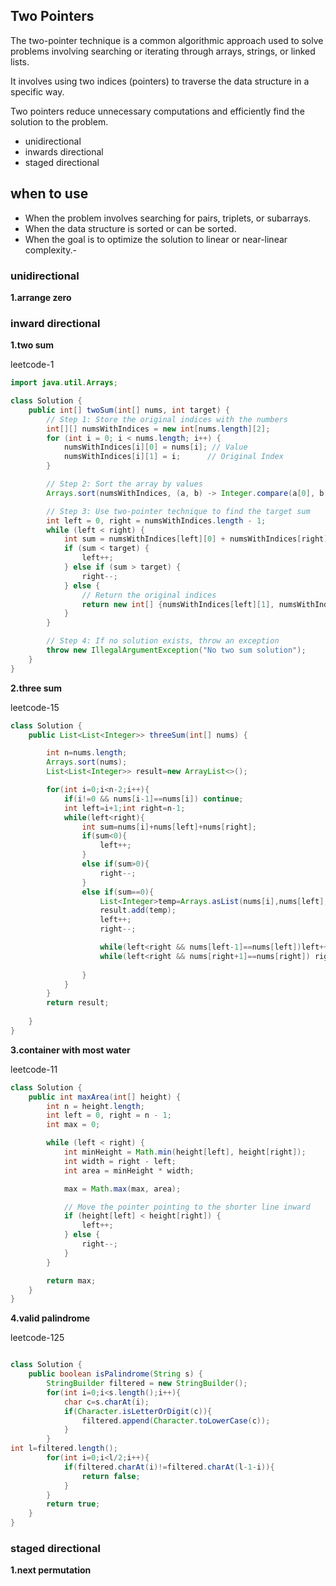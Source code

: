 ## Two Pointers


The two-pointer technique is a common algorithmic approach used to solve problems involving searching or iterating through arrays, strings, or linked lists.

It involves using two indices (pointers) to traverse the data structure in a specific way.

Two pointers reduce unnecessary computations and efficiently find the solution to the problem.

- unidirectional
- inwards directional
- staged directional

 when to use
 ------------

 - When the problem involves searching for pairs, triplets, or subarrays.
 - When the data structure is sorted or can be sorted.
 - When the goal is to optimize the solution to linear or near-linear complexity.-

### unidirectional

**1.arrange zero**



### inward directional

**1.two sum**

leetcode-1



```java
import java.util.Arrays;

class Solution {
    public int[] twoSum(int[] nums, int target) {
        // Step 1: Store the original indices with the numbers
        int[][] numsWithIndices = new int[nums.length][2];
        for (int i = 0; i < nums.length; i++) {
            numsWithIndices[i][0] = nums[i]; // Value
            numsWithIndices[i][1] = i;      // Original Index
        }

        // Step 2: Sort the array by values
        Arrays.sort(numsWithIndices, (a, b) -> Integer.compare(a[0], b[0]));

        // Step 3: Use two-pointer technique to find the target sum
        int left = 0, right = numsWithIndices.length - 1;
        while (left < right) {
            int sum = numsWithIndices[left][0] + numsWithIndices[right][0];
            if (sum < target) {
                left++;
            } else if (sum > target) {
                right--;
            } else {
                // Return the original indices
                return new int[] {numsWithIndices[left][1], numsWithIndices[right][1]};
            }
        }

        // Step 4: If no solution exists, throw an exception
        throw new IllegalArgumentException("No two sum solution");
    }
}

```
**2.three sum**

leetcode-15


```java
class Solution {
    public List<List<Integer>> threeSum(int[] nums) {

        int n=nums.length;
        Arrays.sort(nums);
        List<List<Integer>> result=new ArrayList<>();

        for(int i=0;i<n-2;i++){
            if(i!=0 && nums[i-1]==nums[i]) continue;
            int left=i+1;int right=n-1;
            while(left<right){
                int sum=nums[i]+nums[left]+nums[right];
                if(sum<0){
                    left++;
                }
                else if(sum>0){
                    right--;
                }
                else if(sum==0){
                    List<Integer>temp=Arrays.asList(nums[i],nums[left],nums[right]);
                    result.add(temp);
                    left++;
                    right--;

                    while(left<right && nums[left-1]==nums[left])left++;
                    while(left<right && nums[right+1]==nums[right]) right--;
                    
                }
            }
        }
        return result;
        
    }
}
```
**3.container with most water**

leetcode-11


```java
class Solution {
    public int maxArea(int[] height) {
        int n = height.length;
        int left = 0, right = n - 1;
        int max = 0;

        while (left < right) {
            int minHeight = Math.min(height[left], height[right]);
            int width = right - left;
            int area = minHeight * width;

            max = Math.max(max, area);

            // Move the pointer pointing to the shorter line inward
            if (height[left] < height[right]) {
                left++;
            } else {
                right--;
            }
        }

        return max;
    }
}

```

**4.valid palindrome**

leetcode-125

```java

class Solution {
    public boolean isPalindrome(String s) {
        StringBuilder filtered = new StringBuilder();
        for(int i=0;i<s.length();i++){
            char c=s.charAt(i);
            if(Character.isLetterOrDigit(c)){
                filtered.append(Character.toLowerCase(c));
            }
        }
int l=filtered.length();
        for(int i=0;i<l/2;i++){
            if(filtered.charAt(i)!=filtered.charAt(l-1-i)){
                return false;
            }
        }
        return true;
    }
}
```


### staged directional

**1.next permutation**
